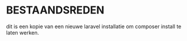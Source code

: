 # BESTAANDSREDEN

dit is een kopie van een nieuwe laravel installatie om composer install te laten werken.

